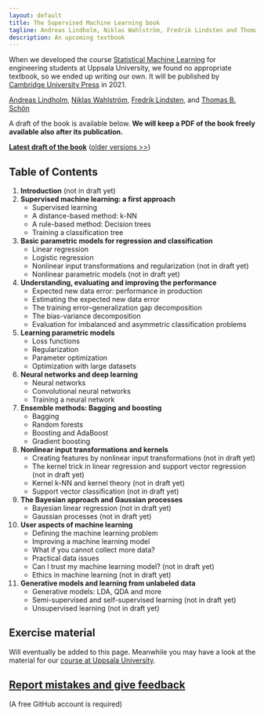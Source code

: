 ```yaml
---
layout: default
title: The Supervised Machine Learning book
tagline: Andreas Lindholm, Niklas Wahlström, Fredrik Lindsten and Thomas B. Schön
description: An upcoming textbook
---
```


When we developed the course [Statistical Machine Learning](http://www.it.uu.se/edu/course/homepage/sml/) for engineering students at Uppsala University, we found no appropriate textbook, so we ended up writing our own. It will be published by [Cambridge University Press](https://www.cambridge.org/) in 2021.

[Andreas Lindholm](http://www.it.uu.se/katalog/andsv164/),
[Niklas Wahlström](https://www.it.uu.se/katalog/nikwa778/),
[Fredrik Lindsten](https://liu.se/medarbetare/freli29), and
[Thomas B. Schön](http://user.it.uu.se/~thosc112/)

A draft of the book is available below. **We will keep a PDF of the book freely available also after its publication.**


[**Latest draft of the book**](book/sml-book-draft-latest.pdf) ([older versions &gt;&gt;](https://github.com/uu-sml/sml-book-page/commits/master/book))

## Table of Contents

1. **Introduction** (not in draft yet)
2. **Supervised machine learning: a first approach**
   - Supervised learning
   - A distance-based method: k-NN
   - A rule-based method: Decision trees
   - Training a classification tree
3. **Basic parametric models for regression and classification**
   - Linear regression
   - Logistic regression
   - Nonlinear input transformations and regularization (not in draft yet)
   - Nonlinear parametric models (not in draft yet)
4. **Understanding, evaluating and improving the performance**
   - Expected new data error: performance in production
   - Estimating the expected new data error
   - The training error–generalization gap decomposition
   - The bias-variance decomposition
   - Evaluation for imbalanced and asymmetric classification problems
5. **Learning parametric models**
   - Loss functions
   - Regularization
   - Parameter optimization
   - Optimization with large datasets
6. **Neural networks and deep learning**
   - Neural networks
   - Convolutional neural networks
   - Training a neural network
7. **Ensemble methods: Bagging and boosting**
   - Bagging
   - Random forests
   - Boosting and AdaBoost
   - Gradient boosting
8. **Nonlinear input transformations and kernels**
   - Creating features by nonlinear input transformations (not in draft yet)
   - The kernel trick in linear regression and support vector regression (not in draft yet)
   - Kernel k-NN and kernel theory (not in draft yet)
   - Support vector classification (not in draft yet)
9. **The Bayesian approach and Gaussian processes** 
   - Bayesian linear regression (not in draft yet)
   - Gaussian processes (not in draft yet)
10. **User aspects of machine learning**
    - Defining the machine learning problem
    - Improving a machine learning model
    - What if you cannot collect more data?
    - Practical data issues
    - Can I trust my machine learning model? (not in draft yet)
    - Ethics in machine learning (not in draft yet)
11. **Generative models and learning from unlabeled data**
    - Generative models: LDA, QDA and more
    - Semi-supervised and self-supervised learning (not in draft yet)
    - Unsupervised learning (not in draft yet)


## Exercise material

Will eventually be added to this page. Meanwhile you may have a look at the material for our [course at Uppsala University](http://www.it.uu.se/edu/course/homepage/sml/).

## [Report mistakes and give feedback](https://github.com/uu-sml/sml-book-page/issues)
(A free GitHub account is required)
